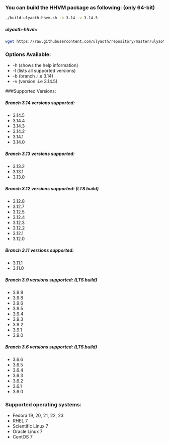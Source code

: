 ### You can build the HHVM package as following: (only 64-bit)

```bash
./build-ulyaoth-hhvm.sh -b 3.14 -v 3.14.5
```
##### ulyaoth-hhvm:
```bash
wget https://raw.githubusercontent.com/ulyaoth/repository/master/ulyaoth-hhvm/build-ulyaoth-hhvm.sh ; chmod +x build-ulyaoth-hhvm.sh ; ./build-ulyaoth-hhvm.sh -b 3.14 -v 3.14.5
```

### Options Available:
* -h (shows the help information)
* -l (lists all supported versions)
* -b (branch .i.e 3.14)
* -v (version .i.e 3.14.5)

###Supported Versions:
##### Branch 3.14 versions supported:
* 3.14.5
* 3.14.4
* 3.14.3
* 3.14.2
* 3.14.1
* 3.14.0

##### Branch 3.13 versions supported:
* 3.13.2
* 3.13.1
* 3.13.0

##### Branch 3.12 versions supported: (LTS build)
* 3.12.8
* 3.12.7
* 3.12.5
* 3.12.4
* 3.12.3
* 3.12.2
* 3.12.1
* 3.12.0

##### Branch 3.11 versions supported:
* 3.11.1
* 3.11.0

##### Branch 3.9 versions supported: (LTS build)
* 3.9.9
* 3.9.8
* 3.9.6
* 3.9.5
* 3.9.4
* 3.9.3
* 3.9.2
* 3.9.1
* 3.9.0

##### Branch 3.6 versions supported: (LTS build)
* 3.6.6
* 3.6.5
* 3.6.4
* 3.6.3
* 3.6.2
* 3.6.1
* 3.6.0

### Supported operating systems:
* Fedora 19, 20, 21, 22, 23
* RHEL 7
* Scientific Linux 7
* Oracle Linux 7
* CentOS 7